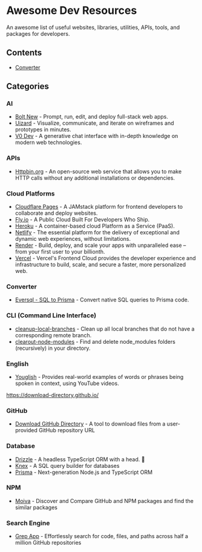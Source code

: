# Awesome Dev Resources

An awesome list of useful websites, libraries, utilities, APIs, tools, and packages for developers.

## Contents

- [Converter](#converter)

## Categories

### AI

- [Bolt New](https://bolt.new/) - Prompt, run, edit, and deploy full-stack web apps.
- [Uizard](https://uizard.io/) - Visualize, communicate, and iterate on wireframes and prototypes in minutes.
- [V0 Dev](https://v0.dev/) - A generative chat interface with in-depth knowledge on modern web technologies.

### APIs

- [Httpbin.org](https://httpbin.org/) - An open-source web service that allows you to make HTTP calls without any additional installations or dependencies. 

### Cloud Platforms

- [Cloudflare Pages](https://pages.cloudflare.com/) - A JAMstack platform for frontend developers to collaborate and deploy websites.
- [Fly.io](https://fly.io/) - A Public Cloud Built For Developers Who Ship.
- [Heroku](https://www.heroku.com/) - A container-based cloud Platform as a Service (PaaS).
- [Netlify](https://www.netlify.com/) - The essential platform for the delivery of exceptional and dynamic web experiences, without limitations.
- [Render](https://render.com/) - Build, deploy, and scale your apps with unparalleled ease – from your first user to your billionth.
- [Vercel](https://vercel.com/) - Vercel's Frontend Cloud provides the developer experience and infrastructure to build, scale, and secure a faster, more personalized web.

### Converter
- [Eversql - SQL to Prisma](https://www.eversql.com/sql-to-prisma) - Convert native SQL queries to Prisma code.

### CLI (Command Line Interface)
- [cleanup-local-branches](https://www.npmjs.com/package/cleanup-local-branches) - Clean up all local branches that do not have a corresponding remote branch.
- [clearout-node-modules](https://www.npmjs.com/package/clearout-node-modules) - Find and delete node_modules folders (recursively) in your directory.

### English

- [Youglish](https://youglish.com/) - Provides real-world examples of words or phrases being spoken in context, using YouTube videos.

https://download-directory.github.io/

### GitHub

- [Download GitHub Directory](https://download-directory.github.io/) - A tool to download files from a user-provided GitHub repository URL

### Database

- [Drizzle](https://orm.drizzle.team/) - A headless TypeScript ORM with a head. 🐲
- [Knex](https://knexjs.org/) - A SQL query builder for databases
- [Prisma](https://www.prisma.io/orm) - Next-generation Node.js and TypeScript ORM

### NPM

- [Moiva](https://moiva.io/) - Discover and Compare GitHub and NPM packages and find the similar packages

### Search Engine

- [Grep App](https://grep.app/) - Effortlessly search for code, files, and paths across half a million GitHub repositories
